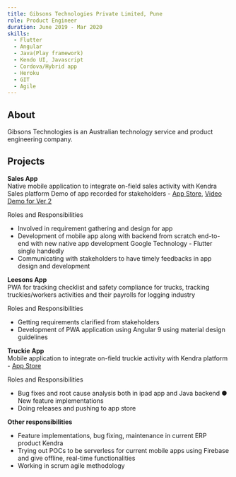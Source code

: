```yaml
---
title: Gibsons Technologies Private Limited, Pune
role: Product Engineer
duration: June 2019 - Mar 2020
skills:
  - Flutter
  - Angular
  - Java(Play framework)
  - Kendo UI, Javascript
  - Cordova/Hybrid app
  - Heroku
  - GIT
  - Agile
---
```


## About
Gibsons Technologies is an Australian technology service and product engineering company.

## Projects

**​Sales App**<br>
  Native mobile  application to integrate on-field sales activity with Kendra Sales platform   Demo of app recorded for stakeholders - [App Store](https://apps.apple.com/us/app/kendra-sales/id1479963638), [Video Demo for Ver 2](https://www.loom.com/share/f82f069a4a6b4c86935edc9bc1c33b66)

  Roles and Responsibilities
   * Involved in requirement gathering and design for app  
   * Development of mobile app along with backend from scratch end-to-end with new            native app development Google Technology - Flutter single handedly  
   * Communicating with stakeholders to have timely feedbacks in app design and           development 
 
**Leesons App**    
  PWA for tracking checklist and safety compliance for trucks, tracking truckies/workers     activities and their payrolls for logging industry
  
  Roles and Responsibilities 
  * Getting requirements clarified from stakeholders
  * Development of PWA application using Angular 9 using material design guidelines 
  
**​Truckie App**<br>
  Mobile application to integrate on-field truckie activity with Kendra platform - [App Store](https://apps.apple.com/us/app/gconnect-field/id1246624146) 
  
  Roles and Responsibilities 
  * Bug fixes and root cause analysis both in ipad app and Java backend ● New feature implementations
  * Doing releases and pushing to app store  
 
**Other responsibilities** 
  * Feature implementations, bug fixing, maintenance in current ERP product Kendra
  * Trying out POCs to be serverless for current mobile apps using Firebase and give              offline, real-time functionalities 
  * Working in scrum agile methodology
